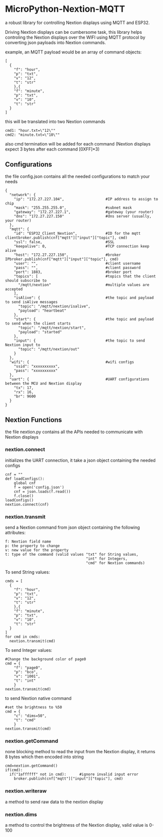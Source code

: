 # MicroPython-Nextion-MQTT
a robust library for controlling Nextion displays using MQTT and ESP32.

Driving Nextion displays can be cumbersome task, this library helps controling the Nextion displays over the WIFI using MQTT protocol by converting json payloads into Nextion commands.

example, an MQTT payload would be an array of command objects:

    [
      {
        "f": "hour",
        "p": "txt",
        "v": "12",
        "t": "str"
	    },{
        "f": "minute",
        "p": "txt",
        "v": "10",
        "t": "str"
      }
    ]

this will be translated into two Nextion commands

    cmd1: "hour.txt=\"12\""
    cmd2: "minute.txt=\"10\""
also cmd termination will be added for each command (Nextion displays expect 3 bytes after each command [0XFF]*3)

Configurations
-------------
the file config.json contains all the needed configurations to match your needs

    {
      "network": {
        "ip": "172.27.227.104",                   #IP address to assign to chip
        "mask": "255.255.255.0",                  #subnet mask
        "gateway": "172.27.227.1",                #gateway (your router)
        "dns": "172.27.227.150"                   #dns server (usually, your router)
      },
      "mqtt": {
        "id": "ESP32_Client_Nextion",             #ID for the mqtt clientbroker.publish(cnf["mqtt"]["input"]["topic"], cmd)
        "ssl": false,                             #SSL
        "keepalive": 0,                           #TCP connection keep alive
        "host": "172.27.227.150",                 #broker IPbroker.publish(cnf["mqtt"]["input"]["topic"], cmd)
        "user": "",                               #client username
        "pass": "",                               #client password
        "port": 1883,                             #broker port
        "topics": [                               #topics that the client should subscribe to
          "/mqtt/nextion"                         #multiple values are accepted
        ],
        "isAlive": {                              #the topic and payload to send isAlive messages
          "topic": "/mqtt/nextion/isalive",
          "payload": "heartbeat"
        },
        "start": {                                #the topic and payload to send when the client starts
          "topic": "/mqtt/nextion/start",
          "payload": "started"
        },
        "input": {                                #the topic to send Nextion input to
          "topic": "/mqtt/nextion/out"
        }
      },
      "wifi": {                                   #wifi configs
        "ssid": "xxxxxxxxxx",
        "pass": "xxxxxxxxxx"
      },
      "uart": {                                   #UART configurations between the MCU and Nextion display
        "tx": 17,
        "rx": 16,
        "br": 9600
      }
    }

Nextion Functions
-------------
the file nextion.py contains all the APIs needed to communicate with Nextion displays

### nextion.connect
initializes the UART connection, it take a json object containing the needed configs

    cnf = ""
    def loadConfigs():
        global cnf
        f = open('config.json')
        cnf = json.loads(f.read())
        f.close()
    loadConfigs()
    nextion.connect(cnf)

### nextion.transmit
send a Nextion command from json object containing the following attributes:

    f: Nextion field name
    p: the property to change
    v: new value for the property
    t: type of the command (valid values "txt" for String values, 
                                         "int" for Integers,
                                         "cmd" for Nextion commands)
                                         
To send String values:

    cmds = [
      {
        "f": "hour",
        "p": "txt",
        "v": "12",
        "t": "str"
	    },{
        "f": "minute",
        "p": "txt",
        "v": "10",
        "t": "str"
      }
    ]
    for cmd in cmds:
      nextion.transmit(cmd)
      
To send Integer values:

    #Change the background color of page0
    cmd = {
        "f": "page0",
        "p": "bco",
        "v": "1001",
        "t": "int"
	    }
    nextion.transmit(cmd)

to send Nextion native command

    #set the brightness to %50
    cmd = {
        "c": "dims=50",
        "t": "cmd"
	    }
    nextion.transmit(cmd)

### nextion.getCommand
none blocking method to read the input from the Nextion display, it returns 8 bytes which then encoded into string

    cmd=nextion.getCommand()
    if(cmd):
      if("1affffff" not in cmd):      #ignore invalid input error
        broker.publish(cnf["mqtt"]["input"]["topic"], cmd)
        
### nextion.writeraw
a method to send raw data to the nextion display

### nextion.dims
a method to control the brightness of the Nextion display, valid value is 0-100
